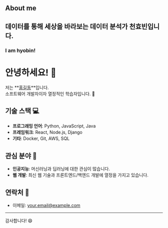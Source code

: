 ## About me

<h2 align="left"> 데이터를 통해 세상을 바라보는 데이터 분석가 천효빈입니다.</h2>
<h3 align="left"> I am hyobin! </h3>



# 안녕하세요! 👋

저는 **[홍길동](https://github.com/yourusername)**입니다.  
소프트웨어 개발자이자 열정적인 학습자입니다. 🌱

## 기술 스택 💻
- **프로그래밍 언어**: Python, JavaScript, Java
- **프레임워크**: React, Node.js, Django
- **기타**: Docker, Git, AWS, SQL

## 관심 분야 🚀
- **인공지능**: 머신러닝과 딥러닝에 대한 관심이 많습니다.
- **웹 개발**: 최신 웹 기술과 프론트엔드/백엔드 개발에 열정을 가지고 있습니다.

## 연락처 📧
- 이메일: [your.email@example.com](mailto:your.email@example.com)

---

감사합니다! 😄












<!--
**hoya-ming/hoya-ming** is a ✨ _special_ ✨ repository because its `README.md` (this file) appears on your GitHub profile.

Here are some ideas to get you started:

- 🔭 I’m currently working on ...
- 🌱 I’m currently learning ...
- 👯 I’m looking to collaborate on ...
- 🤔 I’m looking for help with ...
- 💬 Ask me about ...
- 📫 How to reach me: ...
- 😄 Pronouns: ...
- ⚡ Fun fact: ...
-->
